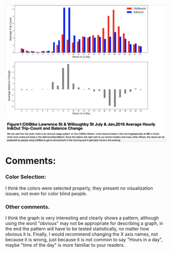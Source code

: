 ![Alt text](Hc_image.png)

# Comments:

### Color Selection:
I think the colors were selected properly, they present no visualization issues, not even for color blind people.

### Other comments.
I think the graph is very interesting and clearly shows a pattern, although using the word "obvious" may not be appropriate for describing a graph, in the end the pattern will have to be tested statistically, no matter how obvious it is. Finally, I would recommend changing the X axis names, not because it is wrong, just because it is not common to say "Hours in a day", maybe "time of the day" is more familiar to your readers.   
